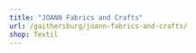 ```yaml
---
title: "JOANN Fabrics and Crafts"
url: /gaithersburg/joann-fabrics-and-crafts/
shop: Textil
---
```

